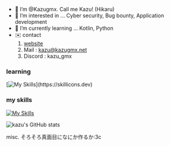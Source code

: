 - 👋 I’m @Kazugmx. Call me Kazu! (Hikaru)
- 👀 I’m interested in ... Cyber security, Bug bounty, Application development
- 🌱 I’m currently learning ... Kotlin, Python
- ✉️ contact
  1. [website](https://www.kazugmx.net)
  2. Mail : [kazu@kazugmx.net](mailto://kazu@kazugmx.net)
  3. Discord : kazu_gmx

### learning
[![My Skills](https://skillicons.dev/icons?i=cpp,css,ts,docker,figma,go,html,react,nextjs,ts,ubuntu,)](https://skillicons.dev)

### my skills
[![My Skills](https://skillicons.dev/icons?i=ubuntu,java,kotlin,kali,linux,py,git)](https://skillicons.dev)


![kazu's GitHub stats](https://github-readme-stats.vercel.app/api?username=kazugmx&show_icons=true&theme=cobalt)
<!---
Kazugmx/Kazugmx is a ✨ special ✨ repository because its `README.md` (this file) appears on your GitHub profile.
You can click the Preview link to take a look at your changes.
--->

misc.
そろそろ真面目になにか作るか:3c

